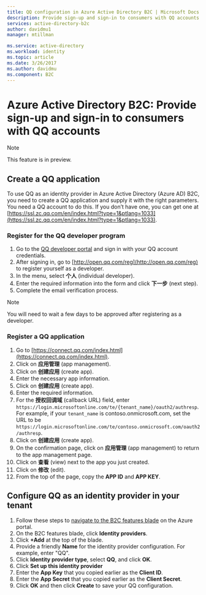 ```yaml
---
title: QQ configuration in Azure Active Directory B2C | Microsoft Docs
description: Provide sign-up and sign-in to consumers with QQ accounts in your applications that are secured by Azure Active Directory B2C.
services: active-directory-b2c
author: davidmu1
manager: mtillman

ms.service: active-directory
ms.workload: identity
ms.topic: article
ms.date: 3/26/2017
ms.author: davidmu
ms.component: B2C
---
```


# Azure Active Directory B2C: Provide sign-up and sign-in to consumers with QQ accounts

> [!NOTE]
> This feature is in preview.
> 

## Create a QQ application

To use QQ as an identity provider in Azure Active Directory (Azure AD) B2C, you need to create a QQ application and supply it with the right parameters. You need a QQ account to do this. If you don’t have one, you can get one at [https://ssl.zc.qq.com/en/index.html?type=1&ptlang=1033](https://ssl.zc.qq.com/en/index.html?type=1&ptlang=1033).

### Register for the QQ developer program

1. Go to the [QQ developer portal](http://open.qq.com) and sign in with your QQ account credentials.
2. After signing in, go to [http://open.qq.com/reg](http://open.qq.com/reg) to register yourself as a developer.
3. In the menu, select **个人** (individual developer).
4. Enter the required information into the form and click **下一步** (next step).
5. Complete the email verification process.

> [!NOTE]
> You will need to wait a few days to be approved after registering as a developer. 

### Register a QQ application

1. Go to [https://connect.qq.com/index.html](https://connect.qq.com/index.html).
2. Click on **应用管理** (app management).
3. Click on **创建应用** (create app).
4. Enter the necessary app information.
5. Click on **创建应用** (create app).
6. Enter the required information.
7. For the **授权回调域** (callback URL) field, enter `https://login.microsoftonline.com/te/{tenant_name}/oauth2/authresp`. For example, if your `tenant_name` is contoso.onmicrosoft.com, set the URL to be `https://login.microsoftonline.com/te/contoso.onmicrosoft.com/oauth2/authresp`.
8. Click on **创建应用** (create app).
9. On the confirmation page, click on **应用管理** (app management) to return to the app management page.
10. Click on **查看** (view) next to the app you just created.
11. Click on **修改** (edit).
12. From the top of the page, copy the **APP ID** and **APP KEY**.

## Configure QQ as an identity provider in your tenant
1. Follow these steps to [navigate to the B2C features blade](active-directory-b2c-app-registration.md#navigate-to-b2c-settings) on the Azure portal.
2. On the B2C features blade, click **Identity providers**.
3. Click **+Add** at the top of the blade.
4. Provide a friendly **Name** for the identity provider configuration. For example, enter "QQ".
5. Click **Identity provider type**, select **QQ**, and click **OK**.
6. Click **Set up this identity provider**
7. Enter the **App Key** that you copied earlier as the **Client ID**.
8. Enter the **App Secret** that you copied earlier as the **Client Secret**.
9. Click **OK** and then click **Create** to save your QQ configuration.

